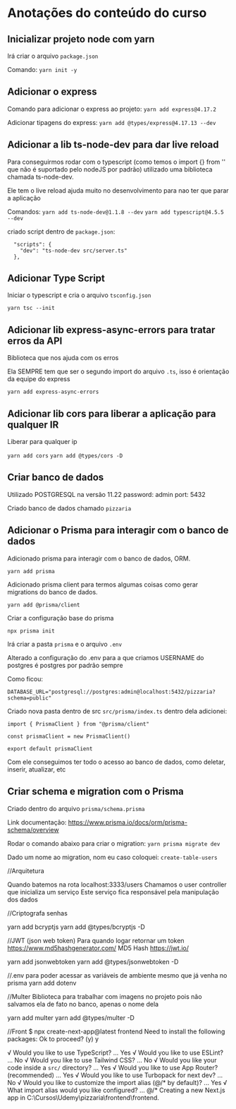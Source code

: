 # Anotações do conteúdo do curso

## Inicializar projeto node com yarn

Irá criar o arquivo `package.json`

Comando:
`yarn init -y`

## Adicionar o express

Comando para adicionar o express ao projeto:
`yarn add express@4.17.2`

Adicionar tipagens do express:
`yarn add @types/express@4.17.13 --dev`

## Adicionar a lib ts-node-dev para dar live reload

Para conseguirmos rodar com o typescript (como temos o import {} from ''  que não é suportado pelo nodeJS por padrão) utilizado uma biblioteca chamada ts-node-dev. 

Ele tem o live reload ajuda muito no desenvolvimento para nao ter que parar a aplicação

Comandos: 
`yarn add ts-node-dev@1.1.8 --dev`
`yarn add typescript@4.5.5 --dev`

criado script dentro de `package.json`:
```
  "scripts": {
    "dev": "ts-node-dev src/server.ts"
  },
```

## Adicionar Type Script

Iniciar o typescript e cria o arquivo `tsconfig.json`

`yarn tsc --init`


## Adicionar lib express-async-errors para tratar erros da API

Biblioteca que nos ajuda com os erros

Ela SEMPRE tem que ser o segundo import do arquivo `.ts`, isso é orientação da equipe do express

`yarn add express-async-errors`


## Adicionar lib cors para liberar a aplicação para qualquer IR

Liberar para qualquer ip

`yarn add cors`
`yarn add @types/cors -D`

## Criar banco de dados

Utilizado POSTGRESQL na versão 11.22
password: admin
port: 5432

Criado banco de dados chamado `pizzaria`

## Adicionar o Prisma para interagir com o banco de dados

Adicionado prisma para interagir com o banco de dados, ORM.

`yarn add prisma`

Adicionado prisma client para termos algumas coisas como gerar migrations do banco de dados.

`yarn add @prisma/client`

Criar a configuração base do prisma

`npx prisma init`


Irá criar a pasta `prisma` e o arquivo `.env`

Alterado a configuração do .env para a que criamos
USERNAME  do postgres é postgres por padrão sempre

Como ficou:
```
DATABASE_URL="postgresql://postgres:admin@localhost:5432/pizzaria?schema=public"
```

Criado nova pasta dentro de src
`src/prisma/index.ts` dentro dela adicionei:

```
import { PrismaClient } from "@prisma/client"

const prismaClient = new PrismaClient()

export default prismaClient
```

Com ele conseguimos ter todo o acesso ao banco de dados, como deletar, inserir, atualizar, etc


## Criar schema e migration com o Prisma

Criado dentro do arquivo `prisma/schema.prisma`

Link documentação:
https://www.prisma.io/docs/orm/prisma-schema/overview

Rodar o comando abaixo para criar o migration:
`yarn prisma migrate dev`

Dado um nome ao migration, nom eu caso coloquei:
`create-table-users`

//Arquitetura

Quando batemos na rota localhost:3333/users
Chamamos o user controller que inicializa um serviço
Este serviço fica responsável pela manipulação dos dados

//Criptografa senhas

yarn add bcryptjs
yarn add @types/bcryptjs -D

//JWT (json web token)
Para quando logar retornar um token
https://www.md5hashgenerator.com/
MD5 Hash
https://jwt.io/

yarn add jsonwebtoken
yarn add @types/jsonwebtoken -D


//.env para poder acessar as variáveis de ambiente mesmo que já venha no prisma
yarn add dotenv

//Multer 
Biblioteca para trabalhar com imagens no projeto pois não salvamos ela de fato no banco, apenas o nome dela

yarn add multer
yarn add @types/multer -D

//Front
$ npx create-next-app@latest frontend
Need to install the following packages:
Ok to proceed? (y) y

√ Would you like to use TypeScript? ... Yes
√ Would you like to use ESLint? ... No
√ Would you like to use Tailwind CSS? ... No
√ Would you like your code inside a `src/` directory? ... Yes
√ Would you like to use App Router? (recommended) ... Yes
√ Would you like to use Turbopack for next dev? ... No
√ Would you like to customize the import alias (@/* by default)? ... Yes
√ What import alias would you like configured? ... @/*
Creating a new Next.js app in C:\Cursos\Udemy\pizzaria\frontend\frontend.

